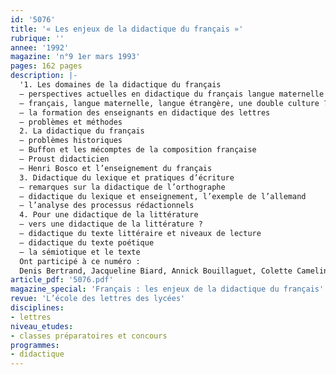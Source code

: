 ```yaml
---
id: '5076'
title: '« Les enjeux de la didactique du français »'
rubrique: ''
annee: '1992'
magazine: 'n°9 1er mars 1993'
pages: 162 pages
description: |-
  '1. Les domaines de la didactique du français 
  – perspectives actuelles en didactique du français langue maternelle 
  – français, langue maternelle, langue étrangère, une double culture ? 
  – la formation des enseignants en didactique des lettres
  – problèmes et méthodes
  2. La didactique du français
  – problèmes historiques
  – Buffon et les mécomptes de la composition française 
  – Proust didacticien 
  – Henri Bosco et l’enseignement du français
  3. Didactique du lexique et pratiques d’écriture 
  – remarques sur la didactique de l’orthographe 
  – didactique du lexique et enseignement, l’exemple de l’allemand 
  – l’analyse des processus rédactionnels
  4. Pour une didactique de la littérature 
  – vers une didactique de la littérature ? 
  – didactique du texte littéraire et niveaux de lecture 
  – didactique du texte poétique 
  – la sémiotique et le texte
  Ont participé à ce numéro :
  Denis Bertrand, Jacqueline Biard, Annick Bouillaguet, Colette Camelin, Françoise Cordier, Frédérique Denis, Hiltraud Dupuy, Jean-Claude Larrat, Michel Massacret, Michel Mathias, Alain Pagès, Sylvie Plane, Michel Tamine et Martine Valdinoci-Carret'
article_pdf: '5076.pdf'
magazine_special: 'Français : les enjeux de la didactique du français'
revue: 'L’école des lettres des lycées'
disciplines:
- lettres
niveau_etudes:
- classes préparatoires et concours
programmes:
- didactique
---
```


